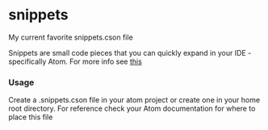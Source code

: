 # snippets
My current favorite snippets.cson file

Snippets are small code pieces that you can quickly expand in your IDE - specifically Atom.
For more info see [this](https://flight-manual.atom.io/using-atom/sections/snippets/)


### Usage
Create a .snippets.cson file in your atom project or create one in your home root directory.
For reference check your Atom documentation for where to place this file

